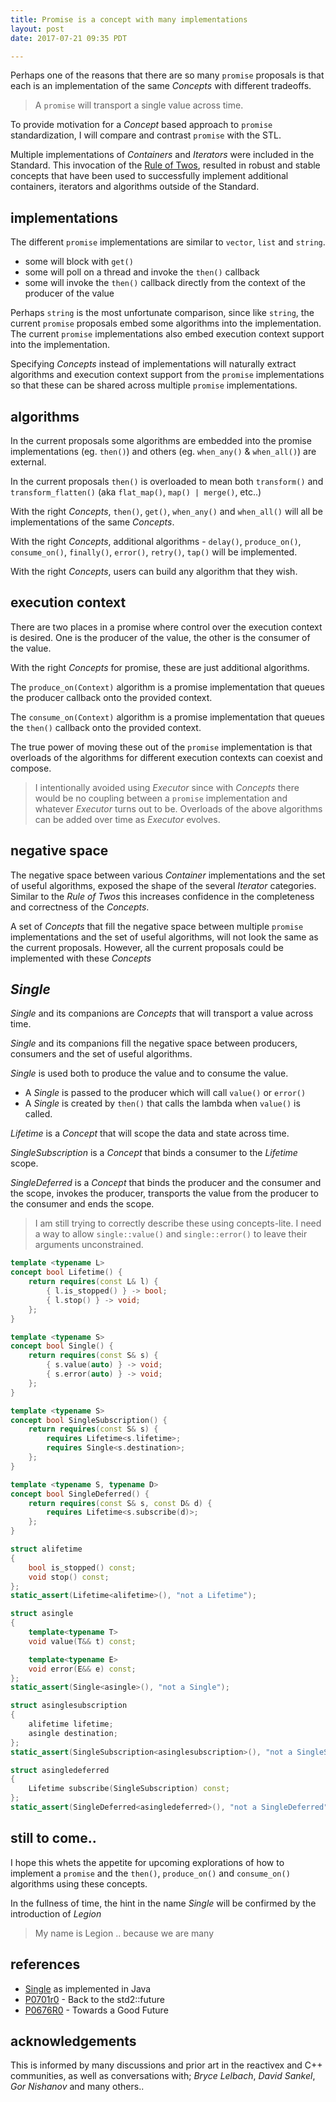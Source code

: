 ```yaml
---
title: Promise is a concept with many implementations
layout: post
date: 2017-07-21 09:35 PDT

---
```


Perhaps one of the reasons that there are so many `promise` proposals is that each is an implementation of the same _Concepts_ with different tradeoffs.

> A `promise` will transport a single value across time.

To provide motivation for a _Concept_ based approach to `promise` standardization, I will compare and contrast `promise` with the STL.

Multiple implementations of _Containers_ and _Iterators_ were included in the Standard. This invocation of the [Rule of Twos](https://medium.com/capital-one-developers/rule-of-twos-and-microservice-architecture-3f57db7f6896), resulted in robust and stable concepts that have been used to successfully implement additional containers, iterators and algorithms outside of the Standard. 

## implementations

The different `promise` implementations are similar to `vector`, `list` and `string`. 
- some will block with `get()`
- some will poll on a thread and invoke the `then()` callback
- some will invoke the `then()` callback directly from the context of the producer of the value

Perhaps `string` is the most unfortunate comparison, since like `string`, the current `promise` proposals embed some algorithms into the implementation. The current `promise` implementations also embed execution context support into the implementation.

Specifying _Concepts_ instead of implementations will naturally extract algorithms and execution context support from the `promise` implementations so that these can be shared across multiple `promise` implementations.

## algorithms

In the current proposals some algorithms are embedded into the promise implementations (eg. `then()`) and others (eg. `when_any()` & `when_all()`) are external.

In the current proposals `then()` is overloaded to mean both `transform()` and `transform_flatten()` (aka `flat_map()`, `map() | merge()`, etc..)

With the right _Concepts_, `then()`, `get()`, `when_any()` and `when_all()` will all be implementations of the same _Concepts_. 

With the right _Concepts_, additional algorithms - `delay()`, `produce_on()`, `consume_on()`, `finally()`, `error()`, `retry()`, `tap()` will be implemented.

With the right _Concepts_, users can build any algorithm that they wish.

## execution context

There are two places in a promise where control over the execution context is desired. One is the producer of the value, the other is the consumer of the value.

With the right _Concepts_ for promise, these are just additional algorithms.

The `produce_on(Context)` algorithm is a promise implementation that queues the producer callback onto the provided context.

The `consume_on(Context)` algorithm is a promise implementation that queues the `then()` callback onto the provided context.

The true power of moving these out of the `promise` implementation is that overloads of the algorithms for different execution contexts can coexist and compose. 

 > I intentionally avoided using _Executor_ since with _Concepts_ there would be no coupling between a `promise` implementation and whatever _Executor_ turns out to be. Overloads of the above algorithms can be added over time as _Executor_ evolves.

## negative space

The negative space between various _Container_ implementations and the set of useful algorithms, exposed the shape of the several _Iterator_ categories. Similar to the _Rule of Twos_ this increases confidence in the completeness and correctness of the _Concepts_.

A set of _Concepts_ that fill the negative space between multiple `promise` implementations and the set of useful algorithms, will not look the same as the current proposals. However, all the current proposals could be implemented with these _Concepts_

## _Single_

_Single_ and its companions are _Concepts_ that will transport a value across time. 

_Single_ and its companions fill the negative space between producers, consumers and the set of useful algorithms.

_Single_ is used both to produce the value and to consume the value. 
 - A _Single_ is passed to the producer which will call `value()` or `error()`
 - A _Single_ is created by `then()` that calls the lambda when `value()` is called.

_Lifetime_ is a _Concept_ that will scope the data and state across time.

_SingleSubscription_ is a _Concept_ that binds a consumer to the _Lifetime_ scope.

_SingleDeferred_ is a _Concept_ that binds the producer and the consumer and the scope, invokes the producer, transports the value from the producer to the consumer and ends the scope.

> I am still trying to correctly describe these using concepts-lite. I need a way to allow `single::value()` and `single::error()` to leave their arguments unconstrained.

```cpp
template <typename L>
concept bool Lifetime() {
    return requires(const L& l) {
        { l.is_stopped() } -> bool;
        { l.stop() } -> void;
    };
}

template <typename S>
concept bool Single() {
    return requires(const S& s) {
        { s.value(auto) } -> void;
        { s.error(auto) } -> void;
    };
}

template <typename S>
concept bool SingleSubscription() {
    return requires(const S& s) {
        requires Lifetime<s.lifetime>;
        requires Single<s.destination>;
    };
}

template <typename S, typename D>
concept bool SingleDeferred() {
    return requires(const S& s, const D& d) {
        requires Lifetime<s.subscribe(d)>;
    };
}

struct alifetime
{
    bool is_stopped() const;
    void stop() const;
};
static_assert(Lifetime<alifetime>(), "not a Lifetime");

struct asingle
{
    template<typename T>
    void value(T&& t) const;

    template<typename E>
    void error(E&& e) const;
};
static_assert(Single<asingle>(), "not a Single");

struct asinglesubscription
{
    alifetime lifetime;
    asingle destination;
};
static_assert(SingleSubscription<asinglesubscription>(), "not a SingleSubscription");

struct asingledeferred
{
    Lifetime subscribe(SingleSubscription) const;
};
static_assert(SingleDeferred<asingledeferred>(), "not a SingleDeferred");

```

## still to come..

I hope this whets the appetite for upcoming explorations of how to implement a `promise` and the `then()`, `produce_on()` and `consume_on()` algorithms using these concepts.

In the fullness of time, the hint in the name _Single_ will be confirmed by the introduction of _Legion_

> My name is Legion .. because we are many

## references

- [Single](http://reactivex.io/RxJava/2.x/javadoc/io/reactivex/Single.html) as implemented in Java
- [P0701r0](http://www.open-std.org/jtc1/sc22/wg21/docs/papers/2017/p0701r0.html) - Back to the std2::future
- [P0676R0](http://www.open-std.org/jtc1/sc22/wg21/docs/papers/2017/p0676r0.pdf) - Towards a Good Future

## acknowledgements

This is informed by many discussions and prior art in the reactivex and C++ communities, as well as conversations with; _Bryce Lelbach_, _David Sankel_, _Gor Nishanov_ and many others..
